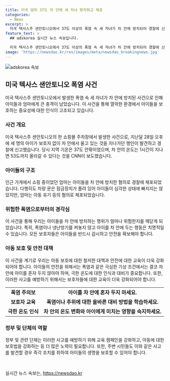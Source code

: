 ```yaml
---
title: 미국 엄마 37도 차 안에 세 자녀 방치하고 체포
categories:
  - News
excerpt: >
  미국 텍사스주 샌안토니오에서 37도 이상의 폭염 속 세 자녀가 차 안에 방치되어 경찰에 신고된 사건이 발생했습니다. 아이들은 1개월, 2살, 4살이었고 경찰은 엄마를 아동 유기 혐의로 체포했습니다. 차 안의 온도는 53도까지 올라갈 수 있는데 1시간 동안 아이들이 차 안에 있었다고 밝혀졌습니다. 다행히 아이들은 건강에 큰 이상이 없는 것으로 전해졌습니다. (총 150자)
feature_text: >
  ## adskorea 실시간 뉴스 속보입니다.

  미국 텍사스주 샌안토니오에서 37도 이상의 폭염 속 세 자녀가 차 안에 방치되어 경찰에 신고된 사건이 발생했습니다. 아이들은 1개월, 2살, 4살이었고 경찰은 엄마를 아동 유기 혐의로 체포했습니다. 차 안의 온도는 53도까지 올라갈 수 있는데 1시간 동안 아이들이 차 안에 있었다고 밝혀졌습니다. 다행히 아이들은 건강에 큰 이상이 없는 것으로 전해졌습니다. (총 150자)
image: 'https://newsdao.kr/res/images/meta/newsdao_breakingnews.jpg'
---
```


<p><img src="https://newsdao.kr/res/images/meta/newsdao_breakingnews.jpg" alt="adskorea 속보" /></p>

<h2 data-ke-size="size26">미국 텍사스 샌안토니오 폭염 사건</h2>

<p data-ke-size="size16">미국 텍사스주 샌안토니오에서 발생한 폭염 속 세 자녀가 차 안에 방치된 사건으로 인해 아이들과 엄마에게 큰 충격이 남았습니다. 이 사건을 통해 열악한 환경에서 아이들을 보호하는 중요성에 대한 인식이 고조되고 있습니다.</p>

<h3>사건 개요</h3>

<p data-ke-size="size16">미국 텍사스주 샌안토니오의 한 쇼핑몰 주차장에서 발생한 사건으로, 지난달 28일 오후에 세 명의 아이가 보호자 없이 차 안에서 울고 있는 것을 지나가던 행인이 발견하고 경찰에 신고했습니다. 당시 지역 기온은 37도 안팎이었으며, 차 안의 온도는 1시간이 지나면 53도까지 올라갈 수 있다는 것을 CNN이 보도했습니다.</p>

<h3>아이들의 구조</h3>

<p data-ke-size="size16">인근 가게에서 쇼핑 중이었던 엄마는 아이들을 차 안에 방치한 혐의로 경찰에 체포되었습니다. 다행히도 차량 문은 잠금장치가 풀려 있어 아이들이 심각한 상태에 빠지지는 않았지만, 엄마는 아동 유기 등의 혐의로 체포되었습니다.</p>

<h3>위험한 폭염으로부터의 경각심</h3>

<p data-ke-size="size16">이 사건을 통해 우리는 아이들을 차 안에 방치하는 행위가 얼마나 위험한지를 깨닫게 되었습니다. 특히, 폭염이나 냉난방기를 켜놓지 않고 아이를 차 안에 두는 행동은 치명적일 수 있습니다. 모든 보호자들은 아이들을 반드시 감시하고 안전을 확보해야 합니다.</p>

<h3>아동 보호 및 안전 대책</h3>

<p data-ke-size="size16">이 사건을 계기로 우리는 아동 보호에 대한 철저한 대책과 안전에 대한 교육이 더욱 강화되어야 합니다. 아이들의 안전을 위해서는 폭염과 같은 극심한 기상 조건에서는 결코 차 안에 아이를 혼자 두지 않아야 하며, 극한 온도에 대한 인식과 대비가 중요합니다. 또한, 이러한 사고를 예방하기 위해서는 보호자들에 대한 교육이 더욱 강화되어야 합니다. </p>

<table>
  <tr>
    <td style="text-align: center; height: 17px;"><b>폭염 주의보</b></td>
    <td style="text-align: center; height: 17px;"><b>아이를 차 안에 혼자 두지 마세요.</b></td>
  </tr>
  <tr>
    <td style="text-align: center; height: 17px;"><b>보호자 교육</b></td>
    <td style="text-align: center; height: 17px;"><b>폭염이나 추위에 대한 올바른 대비 방법을 학습하세요.</b></td>
  </tr>
  <tr>
    <td style="text-align: center; height: 17px;"><b>극한 온도 인식</b></td>
    <td style="text-align: center; height: 17px;"><b>차 안의 온도 변화와 아이에게 미치는 영향을 숙지하세요.</b></td>
  </tr>
</table>

<h3>정부 및 단체의 역할</h3>

<p data-ke-size="size16">정부 및 관련 단체는 이러한 사고를 예방하기 위해 교육 캠페인을 강화하고, 아동에 대한 보호법을 강화하는 등 더 많은 노력이 필요합니다. 또한, 주변 시민들도 이와 같은 사고를 발견할 경우 즉각 조치를 취하여 아이들의 생명을 보호할 수 있어야 합니다.</p>

<p data-ke-size="size16">&nbsp;</p>
실시간 뉴스 속보는, <a href="https://newsdao.kr" rel="dofollow">https://newsdao.kr</a>



